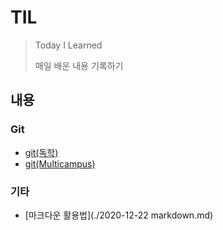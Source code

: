 # TIL
> Today I Learned
>
> 매일 배운 내용 기록하기



## 내용

### Git

* [git(독학)](https://github.com/parksimis/Git)
* [git(Multicampus)](./git)



### 기타

* [마크다운 활용법](./2020-12-22 markdown.md)
